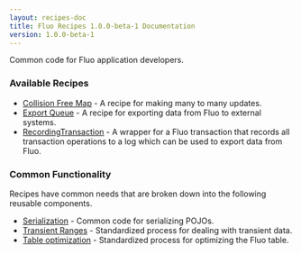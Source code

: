 ```yaml
---
layout: recipes-doc
title: Fluo Recipes 1.0.0-beta-1 Documentation
version: 1.0.0-beta-1
---
```


Common code for Fluo application developers.  

### Available Recipes

* [Collision Free Map][cfm] - A recipe for making many to many updates.
* [Export Queue][export-q] - A recipe for exporting data from Fluo to external systems.
* [RecordingTransaction][recording-tx] - A wrapper for a Fluo transaction that records all transaction
operations to a log which can be used to export data from Fluo.

### Common Functionality

Recipes have common needs that are broken down into the following reusable components.

* [Serialization][serialization] - Common code for serializing POJOs. 
* [Transient Ranges][transient] - Standardized process for dealing with transient data.
* [Table optimization][optimization] - Standardized process for optimizing the Fluo table.

[cfm]: /docs/fluo-recipes/1.0.0-beta-1/cfm/
[export-q]: /docs/fluo-recipes/1.0.0-beta-1/export-queue/
[recording-tx]: /docs/fluo-recipes/1.0.0-beta-1/recording-tx/
[serialization]: /docs/fluo-recipes/1.0.0-beta-1/serialization/
[transient]: /docs/fluo-recipes/1.0.0-beta-1/transient/
[optimization]: /docs/fluo-recipes/1.0.0-beta-1/table-optimization/
